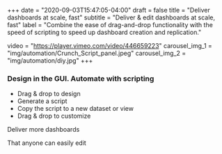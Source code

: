 +++
date = "2020-09-03T15:47:05-04:00"
draft = false
title = "Deliver dashboards at scale, fast"
subtitle = "Deliver & edit dashboards at scale, fast"
label = "Combine the ease of drag-and-drop functionality with the speed of scripting to speed up dashboard creation and replication."

video = "https://player.vimeo.com/video/446659223"
carousel_img_1 = "img/automation/Crunch_Script_panel.jpeg"
carousel_img_2 = "img/automation/diy.jpg"
+++

### Design in the GUI.  Automate with scripting
* Drag & drop to design
* Generate a script
* Copy the script to a new dataset or view
* Drag & drop to customize

Deliver more dashboards

That anyone can easily edit   
